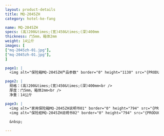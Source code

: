 ```yaml
---
layout: product-details
title: MQ-2045ZH
category: hotel-ke-fang

name: MQ-2045ZH
specs: (高)200&times;(宽)450&times;(深)400mm
thickness: 门5mm，箱体2mm
weight: 14公斤
images: [
["mq-2045zh-01.jpg"],
["mq-2045zh-01.jpg"],
]

page1: |
  <img alt="保险箱MQ-2045ZH产品参数" border="0" height="1130" src="{PRODUCT_IMAGES}products/twcps1.jpg" width="538" />

page2: |
  规格：(高)200&times;(宽)450&times;(深)400mm<br />
  厚度：门5mm，箱体2mm<br />
  净重：14公斤

page3: |
  <img alt="家用保险箱MQ-2045ZH说明书01" border="0" height="794" src="{PRODUCT_IMAGES}products/mq2045zh-sm01.jpg" width="538" />
  <img alt="保险柜MQ-2045ZH说明书02" border="0" height="794" src="{PRODUCT_IMAGES}products/mq2045zh-sm02.jpg" width="538" />
  
  &nbsp;

---
```

